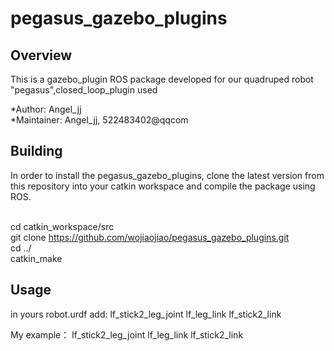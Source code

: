 # pegasus_gazebo_plugins

## Overview
This is a gazebo_plugin ROS package developed for our quadruped robot "pegasus",closed_loop_plugin used 

*Author: Angel_jj
<br>*Maintainer: Angel_jj, 522483402@qqcom

## Building
In order to install the pegasus_gazebo_plugins, clone the latest version from this repository into your catkin workspace and compile the package using ROS.

<br>cd catkin_workspace/src
<br>git clone https://github.com/wojiaojiao/pegasus_gazebo_plugins.git 
<br>cd ../
<br>catkin_make

## Usage

in yours robot.urdf
add:
     <gazebo>
       <plugin name="Myrobot_ClosedLoopPlugin" filename="libpegasus_gazebo_closed_loop_plugin.so">
           <joint>lf_stick2_leg_joint</joint>
           <child>lf_leg_link</child>
           <parent>lf_stick2_link</parent>
       </plugin>
     </gazebo>


My example：
     <gazebo>
       <plugin name="lf_ClosedLoopPlugin" filename="libpegasus_gazebo_closed_loop_plugin.so">
           <joint>lf_stick2_leg_joint</joint>
           <child>lf_leg_link</child>
           <parent>lf_stick2_link</parent>
       </plugin>
     </gazebo>



